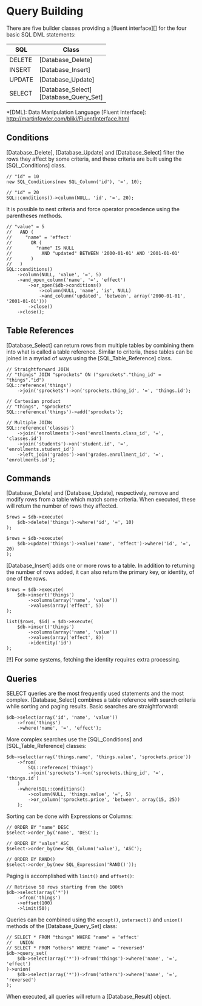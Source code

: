 
# Query Building

There are five builder classes providing a [fluent interface][] for the four basic SQL DML
statements:

 SQL    | Class
 ---    | -----
 DELETE | [Database_Delete]
 INSERT | [Database_Insert]
 UPDATE | [Database_Update]
 SELECT | [Database_Select] <br /> [Database_Query_Set]

*[DML]: Data Manipulation Language
[Fluent Interface]: http://martinfowler.com/bliki/FluentInterface.html


## Conditions

[Database_Delete], [Database_Update] and [Database_Select] filter the rows they
affect by some criteria, and these criteria are built using the [SQL_Conditions]
class.

    // "id" = 10
    new SQL_Conditions(new SQL_Column('id'), '=', 10);

    // "id" = 20
    SQL::conditions()->column(NULL, 'id', '=', 20);

It is possible to nest criteria and force operator precedence using the parentheses methods.

    // "value" = 5
    //   AND (
    //     "name" = 'effect'
    //       OR (
    //         "name" IS NULL
    //           AND "updated" BETWEEN '2000-01-01' AND '2001-01-01'
    //       )
    //   )
    SQL::conditions()
        ->column(NULL, 'value', '=', 5)
        ->and_open_column('name', '=', 'effect')
            ->or_open($db->conditions()
                ->column(NULL, 'name', 'is', NULL)
                ->and_column('updated', 'between', array('2000-01-01', '2001-01-01')))
            ->close()
        ->close();


## Table References

[Database_Select] can return rows from multiple tables by combining them into what is called a
table reference. Similar to criteria, these tables can be joined in a myriad of ways using the
[SQL_Table_Reference] class.

    // Straightforward JOIN
    // "things" JOIN "sprockets" ON ("sprockets"."thing_id" = "things"."id")
    SQL::reference('things')
        ->join('sprockets')->on('sprockets.thing_id', '=', 'things.id');

    // Cartesian product
    // "things", "sprockets"
    SQL::reference('things')->add('sprockets');

    // Multiple JOINs
    SQL::reference('classes')
        ->join('enrollments')->on('enrollments.class_id', '=', 'classes.id')
        ->join('students')->on('student.id', '=', 'enrollments.student_id')
        ->left_join('grades')->on('grades.enrollment_id', '=', 'enrollments.id');


## Commands

[Database_Delete] and [Database_Update], respectively, remove and modify rows from a
table which match some criteria. When executed, these will return the number of rows they affected.

    $rows = $db->execute(
        $db->delete('things')->where('id', '=', 10)
    );

    $rows = $db->execute(
        $db->update('things')->value('name', 'effect')->where('id', '=', 20)
    );

[Database_Insert] adds one or more rows to a table. In addition to returning the number of
rows added, it can also return the primary key, or identity, of one of the rows.

    $rows = $db->execute(
        $db->insert('things')
            ->columns(array('name', 'value'))
            ->values(array('effect', 5))
    );

    list($rows, $id) = $db->execute(
        $db->insert('things')
            ->columns(array('name', 'value'))
            ->values(array('effect', 8))
            ->identity('id')
    );

[!!] For some systems, fetching the identity requires extra processing.


## Queries

SELECT queries are the most frequently used statements and the most complex. [Database_Select]
combines a table reference with search criteria while sorting and paging results. Basic searches are
straightforward:

    $db->select(array('id', 'name', 'value'))
        ->from('things')
        ->where('name', '=', 'effect');

More complex searches use the [SQL_Conditions] and [SQL_Table_Reference] classes:

    $db->select(array('things.name', 'things.value', 'sprockets.price'))
        ->from(
            SQL::reference('things')
            ->join('sprockets')->on('sprockets.thing_id', '=', 'things.id')
        )
        ->where(SQL::conditions()
            ->column(NULL, 'things.value', '=', 5)
            ->or_column('sprockets.price', 'between', array(15, 25))
        );

Sorting can be done with Expressions or Columns:

    // ORDER BY "name" DESC
    $select->order_by('name', 'DESC');

    // ORDER BY "value" ASC
    $select->order_by(new SQL_Column('value'), 'ASC');

    // ORDER BY RAND()
    $select->order_by(new SQL_Expression('RAND()'));

Paging is accomplished with `limit()` and `offset()`:

    // Retrieve 50 rows starting from the 100th
    $db->select(array('*'))
        ->from('things')
        ->offset(100)
        ->limit(50);

Queries can be combined using the `except()`, `intersect()` and `union()` methods of the
[Database_Query_Set] class:

    // SELECT * FROM "things" WHERE "name" = 'effect'
    //   UNION
    // SELECT * FROM "others" WHERE "name" = 'reversed'
    $db->query_set(
        $db->select(array('*'))->from('things')->where('name', '=', 'effect')
    )->union(
        $db->select(array('*'))->from('others')->where('name', '=', 'reversed')
    );

When executed, all queries will return a [Database_Result] object.

